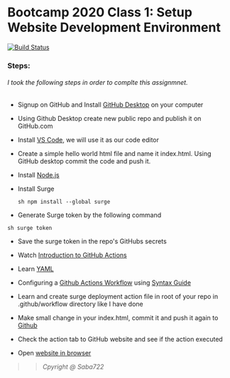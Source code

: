 # Bootcamp 2020 Class 1: Setup Website Development Environment

[![Build Status](https://travis-ci.org/joemccann/dillinger.svg?branch=master)](https://travis-ci.org/joemccann/dillinger)

### Steps:
###### I took the following steps in order to complte this assignmnet.

- Signup on GitHub and Install [GitHub Desktop]((https://desktop.github.com/)) on your computer

- Using Github Desktop create new public repo and publish it on GitHub.com

- Install [VS Code](https://code.visualstudio.com/download), we will use it as our code editor

- Create a simple hello world html file and name it index.html. Using GitHub desktop commit the code and push it.

- Install [Node.js](https://nodejs.org/en/download/)

- Install Surge

     ```sh npm install --global surge ```

- Generate Surge token by the following command

```sh surge token```

- Save the surge token in the repo's GitHubs secrets

- Watch [Introduction to GitHub Actions](https://www.youtube.com/watch?v=eB0nUzAI7M8)

- Learn [YAML](https://rollout.io/blog/yaml-tutorial-everything-you-need-get-started/)

- Configuring a [Github Actions Workflow](https://help.github.com/en/actions/configuring-and-managing-workflows/configuring-a-workflow) using [Syntax Guide](https://help.github.com/en/actions/reference/workflow-syntax-for-github-actions) 

- Learn and create surge deployment action file in root of your repo in .github/workflow directory like I have done

- Make small change in your index.html, commit it and push it again to [Github](https://github.com/)

- Check the action tab to GitHub website and see if the action executed

- Open [website in browser]()


>> *Cpyright @ Saba722*

